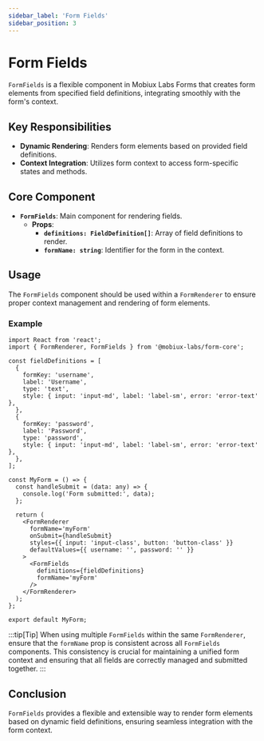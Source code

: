 ```yaml
---
sidebar_label: 'Form Fields'
sidebar_position: 3
---
```


# Form Fields

`FormFields` is a flexible component in Mobiux Labs Forms that creates form elements from specified field definitions, integrating smoothly with the form's context.

## Key Responsibilities

- **Dynamic Rendering**: Renders form elements based on provided field definitions.
- **Context Integration**: Utilizes form context to access form-specific states and methods.

## Core Component

- **`FormFields`**: Main component for rendering fields.
  - **Props**:
    - **`definitions: FieldDefinition[]`**: Array of field definitions to render.
    - **`formName: string`**: Identifier for the form in the context.

## Usage

The `FormFields` component should be used within a `FormRenderer` to ensure proper context management and rendering of form elements.

### Example

```tsx
import React from 'react';
import { FormRenderer, FormFields } from '@mobiux-labs/form-core';

const fieldDefinitions = [
  {
    formKey: 'username',
    label: 'Username',
    type: 'text',
    style: { input: 'input-md', label: 'label-sm', error: 'error-text' },
  },
  {
    formKey: 'password',
    label: 'Password',
    type: 'password',
    style: { input: 'input-md', label: 'label-sm', error: 'error-text' },
  },
];

const MyForm = () => {
  const handleSubmit = (data: any) => {
    console.log('Form submitted:', data);
  };

  return (
    <FormRenderer
      formName='myForm'
      onSubmit={handleSubmit}
      styles={{ input: 'input-class', button: 'button-class' }}
      defaultValues={{ username: '', password: '' }}
    >
      <FormFields
        definitions={fieldDefinitions}
        formName='myForm'
      />
    </FormRenderer>
  );
};

export default MyForm;
```

:::tip[Tip]
When using multiple `FormFields` within the same `FormRenderer`, ensure that the `formName` prop is consistent across all `FormFields` components. This consistency is crucial for maintaining a unified form context and ensuring that all fields are correctly managed and submitted together.
:::

## Conclusion

`FormFields` provides a flexible and extensible way to render form elements based on dynamic field definitions, ensuring seamless integration with the form context.

